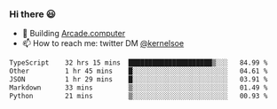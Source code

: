 ### Hi there 😃

- 🔨 Building [Arcade.computer](https://arcade.computer)
- 📫 How to reach me: twitter DM [@kernelsoe](https://twitter.com/kernelsoe)

<!--START_SECTION:waka-->

```txt
TypeScript    32 hrs 15 mins  █████████████████████▒░░░   84.99 %
Other         1 hr 45 mins    █░░░░░░░░░░░░░░░░░░░░░░░░   04.61 %
JSON          1 hr 29 mins    █░░░░░░░░░░░░░░░░░░░░░░░░   03.91 %
Markdown      33 mins         ▒░░░░░░░░░░░░░░░░░░░░░░░░   01.49 %
Python        21 mins         ▒░░░░░░░░░░░░░░░░░░░░░░░░   00.93 %
```

<!--END_SECTION:waka-->
